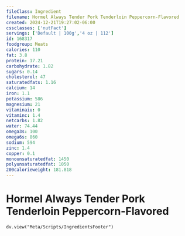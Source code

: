 ```yaml
---
fileClass: Ingredient
filename: Hormel Always Tender Pork Tenderloin Peppercorn-Flavored
created: 2024-12-21T19:27:02-06:00
cssclasses: ['nutFact']
servings: ['Default | 100g','4 oz | 112']
id: 168317
foodgroup: Meats
calories: 110
fat: 3.8
protein: 17.21
carbohydrate: 1.82
sugars: 0.14
cholesterol: 47
saturatedfats: 1.16
calcium: 14
iron: 1.1
potassium: 586
magnesium: 21
vitaminaiu: 0
vitaminc: 1.4
netcarbs: 1.82
water: 74.44
omega3s: 100
omega6s: 860
sodium: 594
zinc: 1.4
copper: 0.1
monounsaturatedfat: 1450
polyunsaturatedfat: 1050
200calorieweight: 181.818
---
```


# Hormel Always Tender Pork Tenderloin Peppercorn-Flavored

```dataviewjs
dv.view("Meta/Scripts/IngredientsFooter")
```